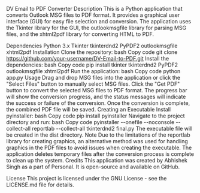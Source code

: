 DV Email to PDF Converter
Description
This is a Python application that converts Outlook MSG files to PDF format. It provides a graphical user interface (GUI) for easy file selection and conversion. The application uses the Tkinter library for the GUI, the outlookmsgfile library for parsing MSG files, and the xhtml2pdf library for converting HTML to PDF.

Dependencies
Python 3.x
Tkinter
tkinterdnd2
PyPDF2
outlookmsgfile
xhtml2pdf
Installation
Clone the repository:
bash
Copy code
git clone https://github.com/your-username/DV-Email-to-PDF.git
Install the dependencies:
bash
Copy code
pip install tkinter tkinterdnd2 PyPDF2 outlookmsgfile xhtml2pdf
Run the application:
bash
Copy code
python app.py
Usage
Drag and drop MSG files into the application or click the "Select Files" button to manually select MSG files.
Click the "Get PDF" button to convert the selected MSG files to PDF format.
The progress bar will show the conversion progress, and the status messages will indicate the success or failure of the conversion.
Once the conversion is complete, the combined PDF file will be saved.
Creating an Executable
Install pyinstaller:
bash
Copy code
pip install pyinstaller
Navigate to the project directory and run:
bash
Copy code
pyinstaller --onefile --noconsole --collect-all reportlab --collect-all tkinterdnd2 final.py
The executable file will be created in the dist directory.
Note
Due to the limitations of the reportlab library for creating graphics, an alternative method was used for handling graphics in the PDF files to avoid issues when creating the executable.
The application deletes temporary files after the conversion process is complete to clean up the system.
Credits
This application was created by Abhishek Singh as a part of Personal. It is open-source and available on GitHub.

License
This project is licensed under the GNU License - see the LICENSE.md file for details.
